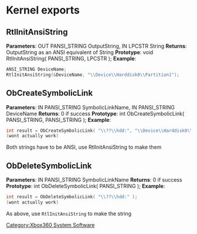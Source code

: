 # Kernel exports

## RtlInitAnsiString

**Parameters**: OUT PANSI_STRING OutputString, IN LPCSTR String
**Returns**: OutputString as an ANSI equivalent of String
**Prototype**: void RtlInitAnsiString( PANSI_STRING, LPCSTR );
**Example**:

```cpp
ANSI_STRING DeviceName;
RtlInitAnsiString(&DeviceName, "\\Device\\Harddisk0\\Partition1");
```

## ObCreateSymbolicLink

**Parameters**: IN PANSI_STRING SymbolicLinkName, IN PANSI_STRING
DeviceName
**Returns**: 0 if success
**Prototype**: int ObCreateSymbolicLink( PANSI_STRING, PANSI_STRING
);
**Example**:

```cpp
int result = ObCreateSymbolicLink( "\\??\\hdd:", "\\Device\\Harddisk0\\Partition1" );
(wont actually work)
```

Both strings have to be ANSI, use RtlInitAnsiString to make them

## ObDeleteSymbolicLink

**Parameters**: IN PANSI_STRING SymbolicLinkName
**Returns**: 0 if success
**Prototype**: int ObDeleteSymbolicLink( PANSI_STRING );
**Example**:

```cpp
int result = ObDeleteSymbolicLink( "\\??\\hdd:" );
(wont actually work)
```

As above, use `RtlInitAnsiString` to make the string

[Category:Xbox360 System Software](../Category_Xbox360_System_Software)